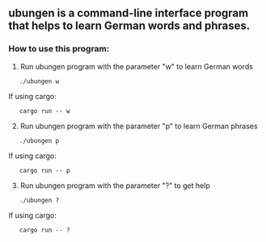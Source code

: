 ## ubungen is a command-line interface program that helps to learn German words and phrases. 

### How to use this program: 
1. Run ubungen program with the parameter "w" to learn German words
```console
   ./ubungen w
```
If using cargo: 
```console
   cargo run -- w
```

2. Run ubungen program with the parameter "p" to learn German phrases
```console
   ./ubungen p
```
If using cargo: 
```console
   cargo run -- p
```
3. Run ubungen program with the parameter "?" to get help
```console
   ./ubungen ?
```
If using cargo: 
```console
   cargo run -- ?
```